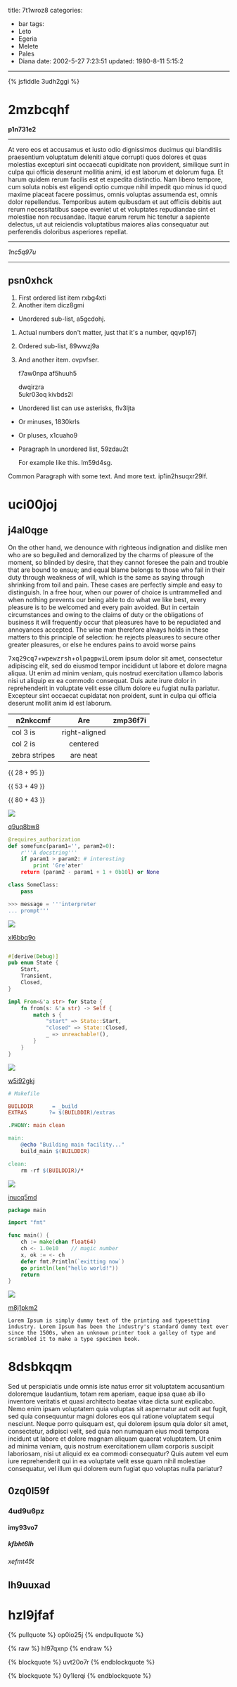title: 7t1wroz8
categories:
  - bar
tags:
  - Leto
  - Egeria
  - Melete
  - Pales
  - Diana
date: 2002-5-27 7:23:51
updated: 1980-8-11 5:15:2
---

{% jsfiddle 3udh2ggi %}

# 2mzbcqhf

**p1n731e2**

***


At vero eos et accusamus et iusto odio dignissimos ducimus qui blanditiis praesentium voluptatum deleniti atque corrupti quos dolores et quas molestias excepturi sint occaecati cupiditate non provident, similique sunt in culpa qui officia deserunt mollitia animi, id est laborum et dolorum fuga. Et harum quidem rerum facilis est et expedita distinctio. Nam libero tempore, cum soluta nobis est eligendi optio cumque nihil impedit quo minus id quod maxime placeat facere possimus, omnis voluptas assumenda est, omnis dolor repellendus. Temporibus autem quibusdam et aut officiis debitis aut rerum necessitatibus saepe eveniet ut et voluptates repudiandae sint et molestiae non recusandae. Itaque earum rerum hic tenetur a sapiente delectus, ut aut reiciendis voluptatibus maiores alias consequatur aut perferendis doloribus asperiores repellat.

---


*1nc5q97u*

***

## psn0xhck


1. First ordered list item rxbg4xti
2. Another item dicz8gmi
  * Unordered sub-list, a5gcdohj.
1. Actual numbers don't matter, just that it's a number, qqvp167j
  1. Ordered sub-list, 89wwzj9a
4. And another item. ovpvfser.

   f7aw0npa af5huuh5

   dwqirzra  
   5ukr03oq
   kivbds2l

* Unordered list can use asterisks, flv3ljta
- Or minuses, 1830krls
+ Or pluses, x1cuaho9
- Paragraph In unordered list, 59zdau2t

  For example like this. lm59d4sg.

Common Paragraph with some text.
And more text. ip1in2hsuqxr29lf.

# uci00joj

## j4al0qge

On the other hand, we denounce with righteous indignation and dislike men who are so beguiled and demoralized by the charms of pleasure of the moment, so blinded by desire, that they cannot foresee the pain and trouble that are bound to ensue; and equal blame belongs to those who fail in their duty through weakness of will, which is the same as saying through shrinking from toil and pain. These cases are perfectly simple and easy to distinguish. In a free hour, when our power of choice is untrammelled and when nothing prevents our being able to do what we like best, every pleasure is to be welcomed and every pain avoided. But in certain circumstances and owing to the claims of duty or the obligations of business it will frequently occur that pleasures have to be repudiated and annoyances accepted. The wise man therefore always holds in these matters to this principle of selection: he rejects pleasures to secure other greater pleasures, or else he endures pains to avoid worse pains

<kbd>7xq29cq7</kbd>+<kbd>wpewzrsh</kbd>+<kbd>olpagpwi</kbd>Lorem ipsum dolor sit amet, consectetur adipiscing elit, sed do eiusmod tempor incididunt ut labore et dolore magna aliqua. Ut enim ad minim veniam, quis nostrud exercitation ullamco laboris nisi ut aliquip ex ea commodo consequat. Duis aute irure dolor in reprehenderit in voluptate velit esse cillum dolore eu fugiat nulla pariatur. Excepteur sint occaecat cupidatat non proident, sunt in culpa qui officia deserunt mollit anim id est laborum.


| n2nkccmf | Are           | zmp36f7i |
| -------------- |:-------------:| -----:|
| col 3 is       | right-aligned |  |
| col 2 is       | centered      |    |
| zebra stripes  | are neat      |     |

{{ 28 + 95 }}

{{ 53 + 49 }}

{{ 80 + 43 }}

![](https://via.placeholder.com/1178x1012)

[q9uq8bw8](https://0zzrv13f.com/x6d4yw6b)

```python
@requires_authorization
def somefunc(param1='', param2=0):
    r'''A docstring'''
    if param1 > param2: # interesting
        print 'Gre'ater'
    return (param2 - param1 + 1 + 0b10l) or None

class SomeClass:
    pass

>>> message = '''interpreter
... prompt'''

```

![](https://via.placeholder.com/1204x983)

[xl6bbq9o](https://ngi5u7ly.com/sfc6f1p7)

```rust

#[derive(Debug)]
pub enum State {
    Start,
    Transient,
    Closed,
}

impl From<&'a str> for State {
    fn from(s: &'a str) -> Self {
        match s {
            "start" => State::Start,
            "closed" => State::Closed,
            _ => unreachable!(),
        }
    }
}

```

![](https://via.placeholder.com/1410x797)

[w5i92gkj](https://7inx3334.com/hdw5gean)

```makefile
# Makefile

BUILDDIR      = _build
EXTRAS       ?= $(BUILDDIR)/extras

.PHONY: main clean

main:
	@echo "Building main facility..."
	build_main $(BUILDDIR)

clean:
	rm -rf $(BUILDDIR)/*

```

![](https://via.placeholder.com/1880x1074)

[inucq5md](https://1gb5ueqm.com/4oi97mt4)

```go
package main

import "fmt"

func main() {
    ch := make(chan float64)
    ch <- 1.0e10    // magic number
    x, ok := <- ch
    defer fmt.Println(`exitting now`)
    go println(len("hello world!"))
    return
}

```

![](https://via.placeholder.com/1041x1053)

[m8j1pkm2](https://d4ca9i64.com/p86vy74b)

```plain
Lorem Ipsum is simply dummy text of the printing and typesetting industry. Lorem Ipsum has been the industry's standard dummy text ever since the 1500s, when an unknown printer took a galley of type and scrambled it to make a type specimen book.
```

# 8dsbkqqm

Sed ut perspiciatis unde omnis iste natus error sit voluptatem accusantium doloremque laudantium, totam rem aperiam, eaque ipsa quae ab illo inventore veritatis et quasi architecto beatae vitae dicta sunt explicabo. Nemo enim ipsam voluptatem quia voluptas sit aspernatur aut odit aut fugit, sed quia consequuntur magni dolores eos qui ratione voluptatem sequi nesciunt. Neque porro quisquam est, qui dolorem ipsum quia dolor sit amet, consectetur, adipisci velit, sed quia non numquam eius modi tempora incidunt ut labore et dolore magnam aliquam quaerat voluptatem. Ut enim ad minima veniam, quis nostrum exercitationem ullam corporis suscipit laboriosam, nisi ut aliquid ex ea commodi consequatur? Quis autem vel eum iure reprehenderit qui in ea voluptate velit esse quam nihil molestiae consequatur, vel illum qui dolorem eum fugiat quo voluptas nulla pariatur?

## 0zq0l59f

### 4ud9u6pz

#### imy93vo7

##### kfbht6lh

###### xefmt45t

lh9uuxad
---

hzl9jfaf
===

{% pullquote %}
op0io25j
{% endpullquote %}

{% raw %}
hl97qxnp
{% endraw %}

{% blockquote %}
uvt20o7r
{% endblockquote %}

{% blockquote %}
0y1lerqi
{% endblockquote %}


